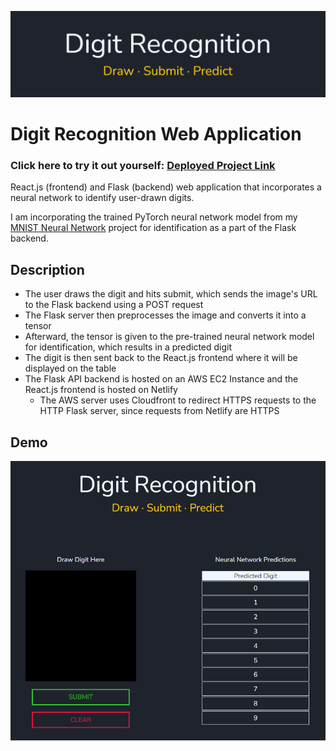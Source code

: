 <p align="center">
   <img src="./readme-assets/banner.png"/>
</p>

# Digit Recognition Web Application
### Click here to try it out yourself: [Deployed Project Link](https://drawdigits.netlify.app/)

React.js (frontend) and Flask (backend) web application that incorporates a neural network to identify user-drawn digits.

I am incorporating the trained PyTorch neural network model from my [MNIST Neural Network](https://github.com/rahulio96/MNIST-Neural-Network) project for identification as a part of the Flask backend.

## Description

- The user draws the digit and hits submit, which sends the image's URL to the Flask backend using a POST request
- The Flask server then preprocesses the image and converts it into a tensor
- Afterward, the tensor is given to the pre-trained neural network model for identification, which results in a predicted digit
- The digit is then sent back to the React.js frontend where it will be displayed on the table
- The Flask API backend is hosted on an AWS EC2 Instance and the React.js frontend is hosted on Netlify
   - The AWS server uses Cloudfront to redirect HTTPS requests to the HTTP Flask server, since requests from Netlify are HTTPS

## Demo

![Demo](./readme-assets/demo.gif)
